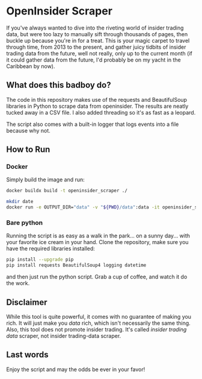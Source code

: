 # OpenInsider Scraper

If you've always wanted to dive into the riveting world of insider trading data, but were too lazy to manually sift through thousands of pages, then buckle up because you're in for a treat. This is your magic carpet to travel through time, from 2013 to the present, and gather juicy tidbits of insider trading data from the future, well not really, only up to the current month (if it could gather data from the future, I'd probably be on my yacht in the Caribbean by now). 

## What does this badboy do?

The code in this repository makes use of the requests and BeautifulSoup libraries in Python to scrape data from openinsider. The results are neatly tucked away in a CSV file. I also added threading so it's as fast as a leopard.

The script also comes with a built-in logger that logs events into a file because why not.

## How to Run

### Docker

Simply build the image and run:

```bash
docker buildx build -t openinsider_scraper ./
```

```bash
mkdir date
docker run -e OUTPUT_DIR="data" -v "${PWD}/data":data -it openinsider_scraper
```

### Bare python

Running the script is as easy as a walk in the park... on a sunny day... with your favorite ice cream in your hand. Clone the repository, make sure you have the required libraries installed:
```bash
pip install --upgrade pip
pip install requests BeautifulSoup4 logging datetime
```
and then just run the python script. Grab a cup of coffee, and watch it do the work. 

## Disclaimer

While this tool is quite powerful, it comes with no guarantee of making you rich. It will just make you *data* rich, which isn't necessarily the same thing. Also, this tool does not promote insider trading. It's called *insider trading data* scraper, not insider trading-data scraper.

## Last words

Enjoy the script and may the odds be ever in your favor!
